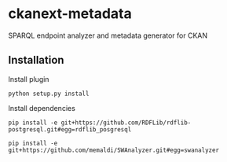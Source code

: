 ckanext-metadata
================

SPARQL endpoint analyzer and metadata generator for CKAN

 Installation
--------------

Install plugin

    python setup.py install

Install dependencies

    pip install -e git+https://github.com/RDFLib/rdflib-postgresql.git#egg=rdflib_posgresql

    pip install -e git+https://github.com/memaldi/SWAnalyzer.git#egg=swanalyzer
